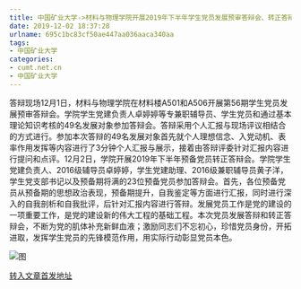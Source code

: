 ```yaml
---
title: 中国矿业大学->材料与物理学院开展2019年下半年学生党员发展预审答辩会、转正答辩会 | cumt.net.cn
date: 2019-12-02 18:37:28
urlname: 695c1bc83cf50ae447aa036aaca340aa
tags: 
- 中国矿业大学
categories:
- cumt.net.cn
- 中国矿业大学
---
```

答辩现场12月1日，材料与物理学院在材料楼A501和A506开展第56期学生党员发展预审答辩会。学院学生党建负责人卓婷婷等专兼职辅导员、学生党员和通过基本理论知识考核的49名发展对象参加答辩会。答辩采用个人汇报与现场评议相结合的方式进行。参加本次答辩的49名发展对象首先就个人理想信念、入党动机、表率作用发挥等内容进行了3分钟个人汇报与展示，接着由答辩评委针对汇报内容进行提问和点评。12月2日，学院开展2019年下半年预备党员转正答辩会。学院学生党建负责人、2016级辅导员卓婷婷，学生党建助理、2016级兼职辅导员黄子洋，学生党支部书记以及预备期将满的23位预备党员参加答辩会。首先，各位预备党员从预备期的思想政治表现，预备期提升，自我鉴定等方面进行汇报，同时进行深入的自我剖析和自我批评，后针对汇报内容进行答辩。发展党员工作是党的建设的一项重要工作，是党的建设新的伟大工程的基础工程。本次党员发展答辩和转正答辩会，不断为党的肌体补充新鲜血液；激励同志们不忘初心，珍惜党员身份，开拓进取，发挥学生党员的先锋模范作用，用实际行动彰显党员本色。

![图](http://xwzx.cumt.edu.cn/_upload/article/images/e7/80/2fd639ea49dba36eadcf298b11f6/d24f565d-f704-4d1b-851e-56654172cd19.jpg)

[转入文章首发地址](http://xwzx.cumt.edu.cn/6d/75/c523a552309/page.htm)
